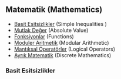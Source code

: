   ## Matematik (Mathematics)

  * [Basit Esitsizlikler](#basit-esitsizlikler) (Simple Inequalities )
  * [Mutlak Değer](https://github.com/hsynrtn/yapay-zeka-yol-haritasi/blob/main/matematik.md) (Absolute Value)
  * [Fonksiyonlar](https://github.com/hsynrtn/yapay-zeka-yol-haritasi/blob/main/matematik.md) (Functions)
  * [Moduler Aritmetik](https://github.com/hsynrtn/yapay-zeka-yol-haritasi/blob/main/matematik.md) (Modular Arithmetic)
  * [Mantıksal Operatörler](https://github.com/hsynrtn/yapay-zeka-yol-haritasi/blob/main/matematik.md) (Logical Operators)
  * [Ayrık Matematik](https://github.com/hsynrtn/yapay-zeka-yol-haritasi/blob/main/matematik.md) (Discrete Mathematics)


### Basit Esitsizlikler
 
